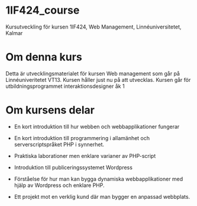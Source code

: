 1IF424_course
=============

Kursutveckling för kursen 1IF424, Web Management, Linnéuniversitetet, Kalmar


Om denna kurs
=============
Detta är utvecklingsmaterialet för kursen Web management som går på Linnéuniveritetet VT13.
Kursen håller just nu på att utvecklas.
Kursen går för utbildningsprogrammet interaktionsdesigner åk 1

Om kursens delar
================

- En kort introduktion till hur webben och webbapplikationer fungerar
- En kort introduktion till programmering i allamänhet och serverscriptspråket PHP i synnerhet.
- Praktiska laborationer men enklare varianer av PHP-script

- Introduktion till publiceringssystemet Wordpress
- Förståelse för hur man kan bygga dynamiska webbapplikationer med hjälp av Wordpress och enklare PHP.

- Ett projekt mot en verklig kund där man bygger en anpassad webbplats.